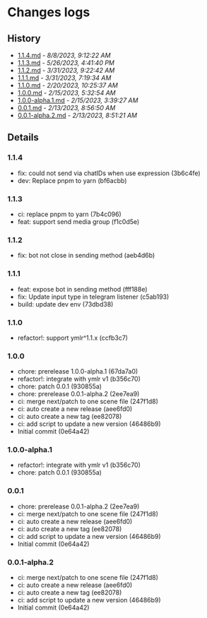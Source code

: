 # Changes logs

## History

- [1.1.4.md](#1691485942800)  -  _8/8/2023, 9:12:22 AM_
- [1.1.3.md](#1685119300328)  -  _5/26/2023, 4:41:40 PM_
- [1.1.2.md](#1680254562720)  -  _3/31/2023, 9:22:42 AM_
- [1.1.1.md](#1680247174205)  -  _3/31/2023, 7:19:34 AM_
- [1.1.0.md](#1676888737266)  -  _2/20/2023, 10:25:37 AM_
- [1.0.0.md](#1676439174807)  -  _2/15/2023, 5:32:54 AM_
- [1.0.0-alpha.1.md](#1676432367640)  -  _2/15/2023, 3:39:27 AM_
- [0.0.1.md](#1676278610141)  -  _2/13/2023, 8:56:50 AM_
- [0.0.1-alpha.2.md](#1676278281173)  -  _2/13/2023, 8:51:21 AM_

## Details

<a id="1691485942800"></a>
### 1.1.4

* fix: could not send via chatIDs when use expression (3b6c4fe)
* dev: Replace pnpm to yarn (bf6acbb)
  
<a id="1685119300328"></a>
### 1.1.3

* ci: replace pnpm to yarn (7b4c096)
* feat: support send media group (f1c0d5e)
  
<a id="1680254562720"></a>
### 1.1.2

* fix: bot not close in sending method (aeb4d6b)
  
<a id="1680247174205"></a>
### 1.1.1

* feat: expose bot in sending method (fff188e)
* fix: Update input type in telegram listener (c5ab193)
* build: update dev env (73dbd38)
  
<a id="1676888737266"></a>
### 1.1.0

* refactor!: support ymlr^1.1.x (ccfb3c7)
  
<a id="1676439174807"></a>
### 1.0.0

* chore: prerelease 1.0.0-alpha.1 (67da7a0)
* refactor!: integrate with ymlr v1 (b356c70)
* chore: patch 0.0.1 (930855a)
* chore: prerelease 0.0.1-alpha.2 (2ee7ea9)
* ci: merge next/patch to one scene file (247f1d8)
* ci: auto create a new release (aee6fd0)
* ci: auto create a new tag (ee82078)
* ci: add script to update a new version (46486b9)
* Initial commit (0e64a42)
  
<a id="1676432367640"></a>
### 1.0.0-alpha.1

* refactor!: integrate with ymlr v1 (b356c70)
* chore: patch 0.0.1 (930855a)
  
<a id="1676278610141"></a>
### 0.0.1

* chore: prerelease 0.0.1-alpha.2 (2ee7ea9)
* ci: merge next/patch to one scene file (247f1d8)
* ci: auto create a new release (aee6fd0)
* ci: auto create a new tag (ee82078)
* ci: add script to update a new version (46486b9)
* Initial commit (0e64a42)
  
<a id="1676278281173"></a>
### 0.0.1-alpha.2

* ci: merge next/patch to one scene file (247f1d8)
* ci: auto create a new release (aee6fd0)
* ci: auto create a new tag (ee82078)
* ci: add script to update a new version (46486b9)
* Initial commit (0e64a42)

